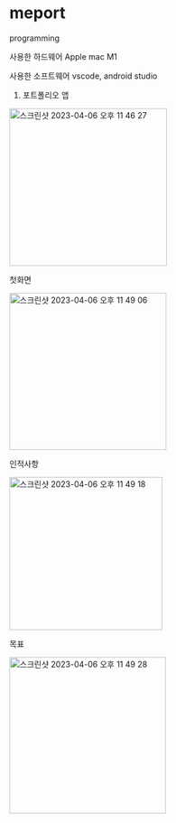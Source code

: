 # meport
programming

사용한 하드웨어
Apple mac M1

사용한 소프트웨어
vscode, android studio






1. 포트폴리오 앱 

<img width="279" alt="스크린샷 2023-04-06 오후 11 46 27" src="https://user-images.githubusercontent.com/95477323/230419211-52f47f8f-805f-485b-a7de-fdd89b9c692e.png">

첫화면


<img width="278" alt="스크린샷 2023-04-06 오후 11 49 06" src="https://user-images.githubusercontent.com/95477323/230419321-6b6e0fe1-52bd-41eb-895b-971923a92e91.png">


인적사항

<img width="271" alt="스크린샷 2023-04-06 오후 11 49 18" src="https://user-images.githubusercontent.com/95477323/230419407-aae56dfb-7cac-482f-b06a-58b6558121df.png">


목표

<img width="277" alt="스크린샷 2023-04-06 오후 11 49 28" src="https://user-images.githubusercontent.com/95477323/230419474-3b65704a-42b6-47a2-b56a-b118e2c5433a.png">
